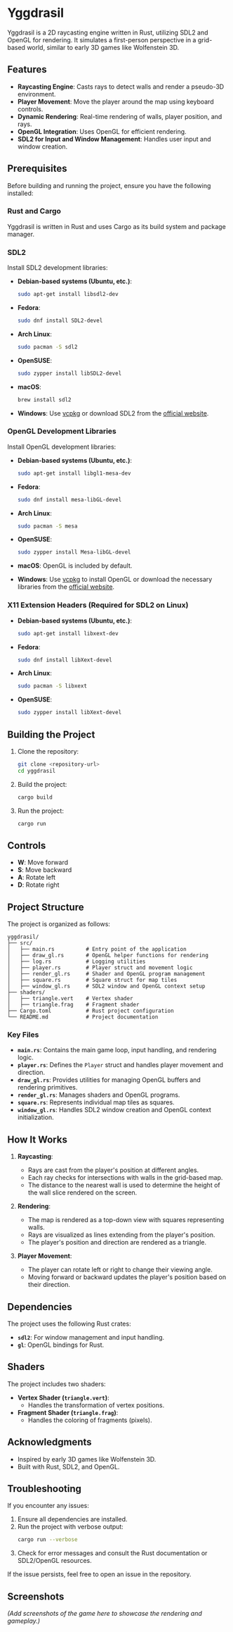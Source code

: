 # Yggdrasil

Yggdrasil is a 2D raycasting engine written in Rust, utilizing SDL2 and OpenGL for rendering. It simulates a first-person perspective in a grid-based world, similar to early 3D games like Wolfenstein 3D.

## Features

- **Raycasting Engine**: Casts rays to detect walls and render a pseudo-3D environment.
- **Player Movement**: Move the player around the map using keyboard controls.
- **Dynamic Rendering**: Real-time rendering of walls, player position, and rays.
- **OpenGL Integration**: Uses OpenGL for efficient rendering.
- **SDL2 for Input and Window Management**: Handles user input and window creation.

## Prerequisites

Before building and running the project, ensure you have the following installed:

### Rust and Cargo

Yggdrasil is written in Rust and uses Cargo as its build system and package manager.

### SDL2
Install SDL2 development libraries:

- **Debian-based systems (Ubuntu, etc.)**:
  ```bash
  sudo apt-get install libsdl2-dev
  ```

- **Fedora**:
  ```bash
  sudo dnf install SDL2-devel
  ```

- **Arch Linux**:
  ```bash
  sudo pacman -S sdl2
  ```

- **OpenSUSE**:
  ```bash
  sudo zypper install libSDL2-devel
  ```

- **macOS**:
  ```bash
  brew install sdl2
  ```

- **Windows**:
  Use [vcpkg](https://github.com/microsoft/vcpkg) or download SDL2 from the [official website](https://www.libsdl.org/).

### OpenGL Development Libraries
Install OpenGL development libraries:

- **Debian-based systems (Ubuntu, etc.)**:
  ```bash
  sudo apt-get install libgl1-mesa-dev
  ```

- **Fedora**:
  ```bash
  sudo dnf install mesa-libGL-devel
  ```

- **Arch Linux**:
  ```bash
  sudo pacman -S mesa
  ```

- **OpenSUSE**:
  ```bash
  sudo zypper install Mesa-libGL-devel
  ```

- **macOS**:
  OpenGL is included by default.

- **Windows**:
  Use [vcpkg](https://github.com/microsoft/vcpkg) to install OpenGL or download the necessary libraries from the [official website](https://www.opengl.org/).

### X11 Extension Headers (Required for SDL2 on Linux)

- **Debian-based systems (Ubuntu, etc.)**:
  ```bash
  sudo apt-get install libxext-dev
  ```

- **Fedora**:
  ```bash
  sudo dnf install libXext-devel
  ```

- **Arch Linux**:
  ```bash
  sudo pacman -S libxext
  ```

- **OpenSUSE**:
  ```bash
  sudo zypper install libXext-devel
  ```

## Building the Project

1. Clone the repository:
   ```bash
   git clone <repository-url>
   cd yggdrasil
   ```

2. Build the project:
   ```bash
   cargo build
   ```

3. Run the project:
   ```bash
   cargo run
   ```

## Controls

- **W**: Move forward
- **S**: Move backward
- **A**: Rotate left
- **D**: Rotate right

## Project Structure

The project is organized as follows:

```
yggdrasil/
├── src/
│   ├── main.rs          # Entry point of the application
│   ├── draw_gl.rs       # OpenGL helper functions for rendering
│   ├── log.rs           # Logging utilities
│   ├── player.rs        # Player struct and movement logic
│   ├── render_gl.rs     # Shader and OpenGL program management
│   ├── square.rs        # Square struct for map tiles
│   ├── window_gl.rs     # SDL2 window and OpenGL context setup
├── shaders/
│   ├── triangle.vert    # Vertex shader
│   ├── triangle.frag    # Fragment shader
├── Cargo.toml           # Rust project configuration
└── README.md            # Project documentation
```

### Key Files

- **`main.rs`**: Contains the main game loop, input handling, and rendering logic.
- **`player.rs`**: Defines the `Player` struct and handles player movement and direction.
- **`draw_gl.rs`**: Provides utilities for managing OpenGL buffers and rendering primitives.
- **`render_gl.rs`**: Manages shaders and OpenGL programs.
- **`square.rs`**: Represents individual map tiles as squares.
- **`window_gl.rs`**: Handles SDL2 window creation and OpenGL context initialization.

## How It Works

1. **Raycasting**:
   - Rays are cast from the player's position at different angles.
   - Each ray checks for intersections with walls in the grid-based map.
   - The distance to the nearest wall is used to determine the height of the wall slice rendered on the screen.

2. **Rendering**:
   - The map is rendered as a top-down view with squares representing walls.
   - Rays are visualized as lines extending from the player's position.
   - The player's position and direction are rendered as a triangle.

3. **Player Movement**:
   - The player can rotate left or right to change their viewing angle.
   - Moving forward or backward updates the player's position based on their direction.

## Dependencies

The project uses the following Rust crates:

- **`sdl2`**: For window management and input handling.
- **`gl`**: OpenGL bindings for Rust.

## Shaders

The project includes two shaders:

- **Vertex Shader (`triangle.vert`)**:
  - Handles the transformation of vertex positions.
- **Fragment Shader (`triangle.frag`)**:
  - Handles the coloring of fragments (pixels).

## Acknowledgments

- Inspired by early 3D games like Wolfenstein 3D.
- Built with Rust, SDL2, and OpenGL.

## Troubleshooting

If you encounter any issues:

1. Ensure all dependencies are installed.
2. Run the project with verbose output:
   ```bash
   cargo run --verbose
   ```
3. Check for error messages and consult the Rust documentation or SDL2/OpenGL resources.

If the issue persists, feel free to open an issue in the repository.

## Screenshots

*(Add screenshots of the game here to showcase the rendering and gameplay.)*
